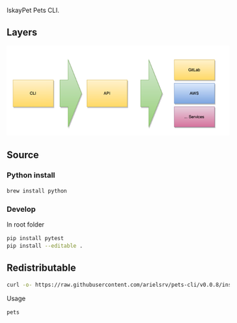 IskayPet Pets CLI.

## Layers

![img.png](img.png)

## Source

### Python install

```bash
brew install python
```

### Develop

In root folder

```bash
pip install pytest
pip install --editable .
```

## Redistributable

```bash
curl -o- https://raw.githubusercontent.com/arielsrv/pets-cli/v0.0.8/install.sh | bash
```

Usage

```bash
pets
```
